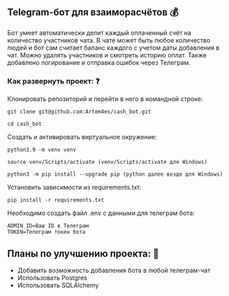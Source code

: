 ## Telegram-бот для взаиморасчётов :moneybag:
Бот умеет автоматически делит каждый оплаченный счёт на количество участников чата. В чате может быть любое количество людей и бот сам считает баланс каждого с учетом даты добавления в чат. Можно удалять участников и смотреть историю оплат. Также добавлено логирование и отправка ошибок через Телеграм.

### Как развернуть проект: :question:

Клонировать репозиторий и перейти в него в командной строке:

```
git clone git@github.com:Artem4es/cash_bot.git
```

```
cd cash_bot
```

Cоздать и активировать виртуальное окружение:

```
python3.9 -m venv venv
```

```
source venv/Scripts/activate (venv/Scripts/activate для Windows)
```

```
python3 -m pip install --upgrade pip (python далее везде для Windows)
```

Установить зависимости из requirements.txt:

```
pip install -r requirements.txt
```
Необходимо создать файл .env с данными для телеграм бота:
```
ADMIN_ID=Ваш ID в Телеграм  
TOKEN=Телеграм токен бота
```

## Планы по улучшению проекта: :rocket:

- Добавить возможность добавления бота в любой телеграм-чат
- Использовать Postgres
- Использовать SQLAlchemy


